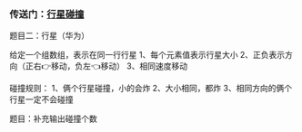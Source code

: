 ### 传送门：[行星碰撞](https://leetcode.cn/problems/asteroid-collision/)

题目二：行星（华为）

给定一个组数组，表示在同一行行星
1、每个元素值表示行星大小
2、正负表示方向（正右👉移动，负左👈移动）
3、相同速度移动

碰撞规则：
1、俩个行星碰撞，小的会炸
2、大小相同，都炸
3、相同方向的俩个行星一定不会碰撞

题目：补充输出碰撞个数